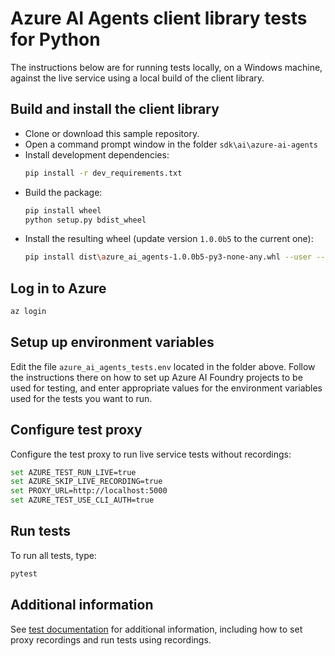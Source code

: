 # Azure AI Agents client library tests for Python

The instructions below are for running tests locally, on a Windows machine, against the live service using a local build of the client library.

## Build and install the client library

- Clone or download this sample repository.
- Open a command prompt window in the folder `sdk\ai\azure-ai-agents`
- Install development dependencies:
    ```bash
    pip install -r dev_requirements.txt
    ```
- Build the package:
    ```bash
    pip install wheel
    python setup.py bdist_wheel
    ```
- Install the resulting wheel (update version `1.0.0b5` to the current one):
    ```bash
    pip install dist\azure_ai_agents-1.0.0b5-py3-none-any.whl --user --force-reinstall
    ```

## Log in to Azure

```bash
az login
```

## Setup up environment variables

Edit the file `azure_ai_agents_tests.env` located in the folder above. Follow the instructions there on how to set up Azure AI Foundry projects to be used for testing, and enter appropriate values for the environment variables used for the tests you want to run.

## Configure test proxy

Configure the test proxy to run live service tests without recordings:

```bash
set AZURE_TEST_RUN_LIVE=true
set AZURE_SKIP_LIVE_RECORDING=true
set PROXY_URL=http://localhost:5000
set AZURE_TEST_USE_CLI_AUTH=true
```

## Run tests

To run all tests, type:

```bash
pytest
```

## Additional information

See [test documentation](https://github.com/Azure/azure-sdk-for-python/blob/main/doc/dev/tests.md) for additional information, including how to set proxy recordings and run tests using recordings.

